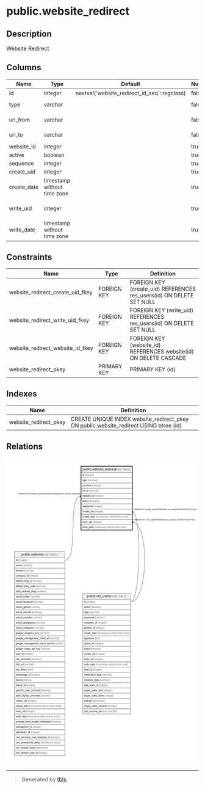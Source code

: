 # public.website_redirect

## Description

Website Redirect

## Columns

| Name | Type | Default | Nullable | Children | Parents | Comment |
| ---- | ---- | ------- | -------- | -------- | ------- | ------- |
| id | integer | nextval('website_redirect_id_seq'::regclass) | false |  |  |  |
| type | varchar |  | false |  |  | Redirection Type |
| url_from | varchar |  | false |  |  | Redirect From |
| url_to | varchar |  | false |  |  | Redirect To |
| website_id | integer |  | true |  | [public.website](public.website.md) | Website |
| active | boolean |  | true |  |  | Active |
| sequence | integer |  | true |  |  | Sequence |
| create_uid | integer |  | true |  | [public.res_users](public.res_users.md) | Created by |
| create_date | timestamp without time zone |  | true |  |  | Created on |
| write_uid | integer |  | true |  | [public.res_users](public.res_users.md) | Last Updated by |
| write_date | timestamp without time zone |  | true |  |  | Last Updated on |

## Constraints

| Name | Type | Definition |
| ---- | ---- | ---------- |
| website_redirect_create_uid_fkey | FOREIGN KEY | FOREIGN KEY (create_uid) REFERENCES res_users(id) ON DELETE SET NULL |
| website_redirect_write_uid_fkey | FOREIGN KEY | FOREIGN KEY (write_uid) REFERENCES res_users(id) ON DELETE SET NULL |
| website_redirect_website_id_fkey | FOREIGN KEY | FOREIGN KEY (website_id) REFERENCES website(id) ON DELETE CASCADE |
| website_redirect_pkey | PRIMARY KEY | PRIMARY KEY (id) |

## Indexes

| Name | Definition |
| ---- | ---------- |
| website_redirect_pkey | CREATE UNIQUE INDEX website_redirect_pkey ON public.website_redirect USING btree (id) |

## Relations

![er](public.website_redirect.svg)

---

> Generated by [tbls](https://github.com/k1LoW/tbls)
